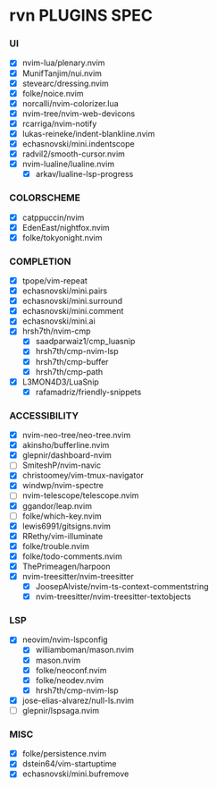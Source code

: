 # rvn PLUGINS SPEC

### UI

- [x] nvim-lua/plenary.nvim
- [x] MunifTanjim/nui.nvim
- [x] stevearc/dressing.nvim
- [x] folke/noice.nvim
- [x] norcalli/nvim-colorizer.lua
- [x] nvim-tree/nvim-web-devicons
- [x] rcarriga/nvim-notify
- [x] lukas-reineke/indent-blankline.nvim
- [x] echasnovski/mini.indentscope
- [x] radvil2/smooth-cursor.nvim
- [x] nvim-lualine/lualine.nvim
  - [x] arkav/lualine-lsp-progress

### COLORSCHEME

- [x] catppuccin/nvim
- [x] EdenEast/nightfox.nvim
- [x] folke/tokyonight.nvim

### COMPLETION

- [x] tpope/vim-repeat
- [x] echasnovski/mini.pairs
- [x] echasnovski/mini.surround
- [x] echasnovski/mini.comment
- [x] echasnovski/mini.ai
- [x] hrsh7th/nvim-cmp
  - [x] saadparwaiz1/cmp_luasnip
  - [x] hrsh7th/cmp-nvim-lsp
  - [x] hrsh7th/cmp-buffer
  - [x] hrsh7th/cmp-path
- [x] L3MON4D3/LuaSnip
  - [x] rafamadriz/friendly-snippets

### ACCESSIBILITY

- [x] nvim-neo-tree/neo-tree.nvim
- [x] akinsho/bufferline.nvim
- [x] glepnir/dashboard-nvim
- [ ] SmiteshP/nvim-navic
- [x] christoomey/vim-tmux-navigator
- [x] windwp/nvim-spectre
- [ ] nvim-telescope/telescope.nvim
- [x] ggandor/leap.nvim
- [ ] folke/which-key.nvim
- [x] lewis6991/gitsigns.nvim
- [x] RRethy/vim-illuminate
- [x] folke/trouble.nvim
- [x] folke/todo-comments.nvim
- [x] ThePrimeagen/harpoon
- [x] nvim-treesitter/nvim-treesitter
  - [x] JoosepAlviste/nvim-ts-context-commentstring
  - [x] nvim-treesitter/nvim-treesitter-textobjects

### LSP

- [x] neovim/nvim-lspconfig
  - [x] williamboman/mason.nvim
  - [x] mason.nvim
  - [x] folke/neoconf.nvim
  - [x] folke/neodev.nvim
  - [x] hrsh7th/cmp-nvim-lsp
- [x] jose-elias-alvarez/null-ls.nvim
- [ ] glepnir/lspsaga.nvim

### MISC

- [x] folke/persistence.nvim
- [x] dstein64/vim-startuptime
- [x] echasnovski/mini.bufremove
